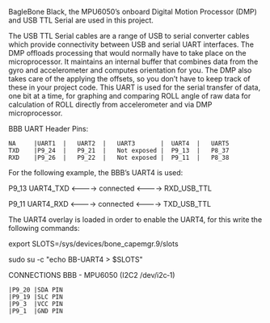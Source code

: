 BagleBone Black, the MPU6050’s onboard Digital Motion Processor (DMP) and USB TTL Serial are used in this project. 

The USB TTL Serial cables are a range of USB to serial converter cables which provide connectivity between USB and serial UART interfaces. The DMP offloads processing that would normally have to take place on the microprocessor. It maintains an internal buffer that combines data from the gyro and accelerometer and computes orientation for you. The DMP also takes care of the applying the offsets, so you don’t have to keep track of these in your project code. This UART is used for the serial transfer of data, one bit at a time, for graphing and comparing ROLL angle of raw data for calculation of ROLL directly from accelerometer and via DMP microprocessor. 

BBB UART Header Pins:

    NA     |UART1  |   UART2  |   UART3       |  UART4  |   UART5  
    TXD    |P9_24  |   P9_21  |   Not exposed |  P9_13  |   P8_37 
    RXD    |P9_26  |   P9_22  |   Not exposed |  P9_11  |   P8_38 

For the following example, the BBB’s UART4 is used:

P9_13 UART4_TXD  <----> connected <----> RXD_USB_TTL 

P9_11 UART4_RXD  <----> connected <----> TXD_USB_TTL 

The UART4 overlay is loaded in order to enable the UART4, for this write the following commands:

export SLOTS=/sys/devices/bone_capemgr.9/slots

sudo su -c "echo BB-UART4 > $SLOTS"

CONNECTIONS BBB - MPU6050 (I2C2 /dev/i2c‐1)

    |P9_20 |SDA PIN
    |P9_19 |SLC PIN 
    |P9_3  |VCC PIN
    |P9_1  |GND PIN
     
